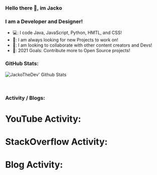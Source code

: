 ### Hello there 👋, im Jacko 


### I am a Developer and Designer!
* 💻: I code Java, JavaScript, Python, HMTL, and CSS!
* 🌱: I am always looking for new Projects to work on! 
* 👯: I am looking to collaborate with other content creators and Devs!
* 🥅: 2021 Goals: Contribute more to Open Source projects!


### GitHub Stats:

<img align="left" alt="JackoTheDev' Github Stats" src="https://github-readme-stats.appleluis.vercel.app/api?username=JackoTheDev&show_icons=true&hide_border=true" />




<br />



<br />
<br />

### Activity / Blogs:

# YouTube Activity:
<!-- YOUTUBE:START -->
<!-- YOUTUBE:END -->

# StackOverflow Activity:
<!-- STACKOVERFLOW:START -->
<!-- STACKOVERFLOW:END -->


# Blog Activity:
<!-- BLOG-POST-LIST:START -->
<!-- BLOG-POST-LIST:END -->


<br />

[java]: https://en.wikipedia.org/wiki/Java
[javascript]: https://en.wikipedia.org/wiki/JavaScript
[python]: https://en.wikipedia.org/wiki/Python_(programming_language)
[html]: https://en.wikipedia.org/wiki/HTML
[css]: https://en.wikipedia.org/wiki/CSS
[php]: https://en.wikipedia.org/wiki/PHP


<br />

[website]: https://JackoTheDev.xyz/

